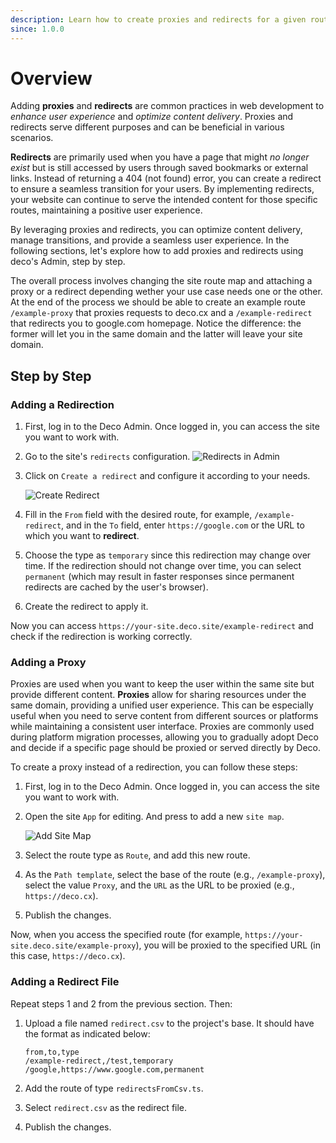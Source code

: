 ```yaml
---
description: Learn how to create proxies and redirects for a given route
since: 1.0.0
---
```


# Overview

Adding **proxies** and **redirects** are common practices in web development to
_enhance user experience_ and _optimize content delivery_. Proxies and redirects
serve different purposes and can be beneficial in various scenarios.

**Redirects** are primarily used when you have a page that might _no longer
exist_ but is still accessed by users through saved bookmarks or external links.
Instead of returning a 404 (not found) error, you can create a redirect to
ensure a seamless transition for your users. By implementing redirects, your
website can continue to serve the intended content for those specific routes,
maintaining a positive user experience.

By leveraging proxies and redirects, you can optimize content delivery, manage
transitions, and provide a seamless user experience. In the following sections,
let's explore how to add proxies and redirects using deco's Admin, step by step.

The overall process involves changing the site route map and attaching a proxy
or a redirect depending wether your use case needs one or the other. At the end
of the process we should be able to create an example route `/example-proxy`
that proxies requests to deco.cx and a `/example-redirect` that redirects you to
google.com homepage. Notice the difference: the former will let you in the same
domain and the latter will leave your site domain.

## Step by Step

### Adding a Redirection

1. First, log in to the Deco Admin. Once logged in, you can access the site you
   want to work with.

2. Go to the site's `redirects` configuration.
    ![Redirects in Admin](https://github.com/deco-cx/apps/assets/882438/29e9f388-2c32-4190-96e5-ac5a8001b68c)

3. Click on `Create a redirect` and configure it according to your needs.

    ![Create Redirect](https://github.com/deco-cx/apps/assets/882438/63a7d2a4-cc53-47eb-adca-c6cb601e7f41)

4. Fill in the `From` field with the desired route, for example,
   `/example-redirect`, and in the `To` field, enter `https://google.com` or the
   URL to which you want to **redirect**.

5. Choose the type as `temporary` since this redirection may change over time.
   If the redirection should not change over time, you can select `permanent`
   (which may result in faster responses since permanent redirects are cached by
   the user's browser).

6. Create the redirect to apply it.

Now you can access `https://your-site.deco.site/example-redirect` and check if
the redirection is working correctly.

### Adding a Proxy

Proxies are used when you want to keep the user within the same site but provide
different content. **Proxies** allow for sharing resources under the same
domain, providing a unified user experience. This can be especially useful when
you need to serve content from different sources or platforms while maintaining
a consistent user interface. Proxies are commonly used during platform migration
processes, allowing you to gradually adopt Deco and decide if a specific page
should be proxied or served directly by Deco.

To create a proxy instead of a redirection, you can follow these steps:

1. First, log in to the Deco Admin. Once logged in, you can access the site you
   want to work with.

2. Open the site `App` for editing. And press to add a new `site map`.

    ![Add Site Map](https://github.com/deco-cx/apps/assets/882438/92427ed1-54cb-49f2-88f5-3be8c1c27b8a)

3. Select the route type as `Route`, and add this new route.

4. As the `Path template`, select the base of the route (e.g.,
   `/example-proxy`), select the value `Proxy`, and the `URL` as the URL to be
   proxied (e.g., `https://deco.cx`).

5. Publish the changes.

Now, when you access the specified route (for example,
`https://your-site.deco.site/example-proxy`), you will be proxied to the
specified URL (in this case, `https://deco.cx`).

### Adding a Redirect File

Repeat steps 1 and 2 from the previous section. Then:

1. Upload a file named `redirect.csv` to the project's base. It should have the
   format as indicated below:

    ```
    from,to,type
    /example-redirect,/test,temporary
    /google,https://www.google.com,permanent
    ```

2. Add the route of type `redirectsFromCsv.ts`.

3. Select `redirect.csv` as the redirect file.

4. Publish the changes.
